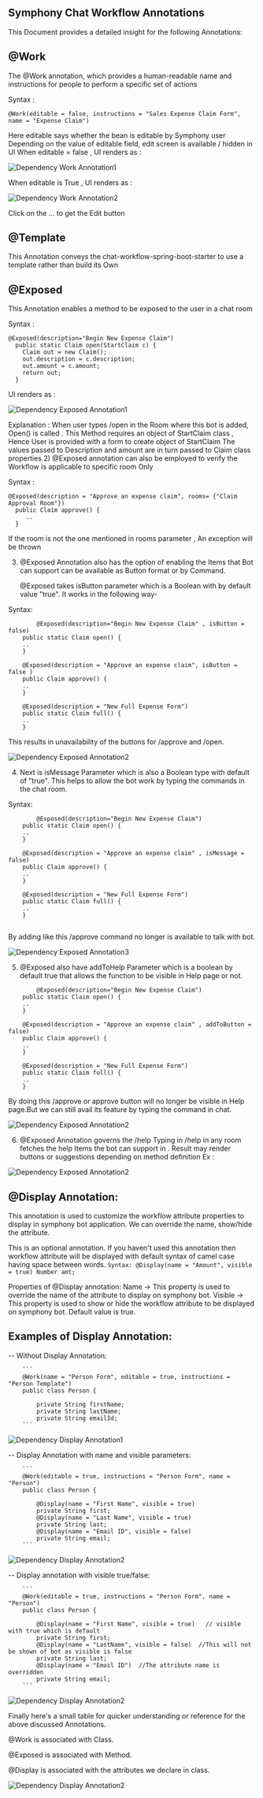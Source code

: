## Symphony Chat Workflow Annotations
This Document provides a detailed insight for the following Annotations: 

## @Work

The @Work annotation, which provides a human-readable name and instructions for people to perform a specific set of actions

Syntax :
   ```
   @Work(editable = false, instructions = "Sales Expense Claim Form", name = "Expense Claim")
   ```

Here editable says whether the bean is editable by Symphony user
Depending on the value of editable field, edit screen is available / hidden in UI
When editable = false , UI renders as : 

![Dependency Work Annotation1](images/Work-Annotation1.png)  

When editable is True , UI renders as : 

![Dependency Work Annotation2](images/Work-Annotation2.png) 
 
Click on the … to get the Edit button


## @Template

This Annotation conveys the chat-workflow-spring-boot-starter to use a template rather than build its 
Own


## @Exposed
This Annotation enables a method to be exposed to the user in a chat room

Syntax : 
```
@Exposed(description="Begin New Expense Claim")
  public static Claim open(StartClaim c) {
    Claim out = new Claim();
    out.description = c.description;
    out.amount = c.amount;
    return out;
  }
```
UI renders as : 

![Dependency Exposed Annotation1](images/Exposed-Annotation1.png)  

Explanation : 
When user types /open in the Room where this bot is added, Open() is called .
This Method requires an object of StartClaim class , Hence User is provided with a form to create object of StartClaim
The values passed to Description and amount are in turn passed to Claim class properties
2) @Exposed annotation can also be employed to verify the Workflow is applicable to specific room Only 

Syntax  :
```
@Exposed(description = "Approve an expense claim", rooms= {"Claim Approval Room"})
  public Claim approve() {
     ..
  }
```
If the room is not the one mentioned in rooms parameter , An exception will be thrown

3) @Exposed Annotation also has the option of enabling the Items that Bot can support can be available as Button format or by Command.

   @Exposed takes isButton parameter which is a Boolean with by default value "true". It works in the following way-

Syntax:
```
        @Exposed(description="Begin New Expense Claim" , isButton = false)
	public static Claim open() {
	..
	}

	@Exposed(description = "Approve an expense claim", isButton = false )
	public Claim approve() {
	..	
	}
	
	@Exposed(description = "New Full Expense Form") 
	public static Claim full() {
	..		
	}

```
This results in unavailability of the buttons for /approve and /open.

![Dependency Exposed Annotation2](images/Exposed-Annotation3.png)

4) Next is isMessage Parameter which is also a Boolean type with default of "true". This helps to allow the bot work by typing the commands in the chat room.

Syntax:
```
        @Exposed(description="Begin New Expense Claim")
	public static Claim open() {
	..
	}

	@Exposed(description = "Approve an expense claim" , isMessage = false)
	public Claim approve() {
	..	
	}
	
	@Exposed(description = "New Full Expense Form") 
	public static Claim full() {
	..		
	}
	
```
By adding like this /approve command no longer is available to talk with bot.

![Dependency Exposed Annotation3](images/Exposed-Annotation4.png)

5) @Exposed also have addToHelp Parameter which is a boolean by default true that allows the function to be visible in Help page or not.
```
        @Exposed(description="Begin New Expense Claim")
	public static Claim open() {
	..
	}

	@Exposed(description = "Approve an expense claim" , addToButton = false)
	public Claim approve() {
	..	
	}
	
	@Exposed(description = "New Full Expense Form") 
	public static Claim full() {
	..	
	}
```

By doing this /approve or approve button will no longer be visible in Help page.But we can still avail its feature by typing the command in chat.

![Dependency Exposed Annotation2](images/Exposed-Annotation5.png)

6) @Exposed Annotation governs the /help
   Typing in /help in any room fetches the help Items the bot can support in . Result may render buttons or suggestions depending on method definition  Ex :

![Dependency Exposed Annotation2](images/Exposed-Annotation2.png)


## @Display Annotation:
   This annotation is used to customize the workflow attribute properties to display in symphony bot application. We can override the name, show/hide the attribute.
    
   This is an optional annotation. If you haven't used this annotation then workflow attribute will be displayed with default syntax of camel case having space between words.
    ```
    Syntax:
    @Display(name = "Amount", visible = true)
    Number amt;
    ```
    
   Properties of @Display annotation:
    Name -> This property is used to override the name of the attribute to display on symphony bot. 
    Visible -> This property is used to show or hide the workflow attribute to be displayed on symphony bot. Default value is true.

## Examples of Display Annotation:
   --	Without Display Annotation:
   
        ```
        @Work(name = "Person Form", editable = true, instructions = "Person Template")
        public class Person {
        
            private String firstName;
            private String lastName;
            private String emailId;
        ```    

   ![Dependency Display Annotation1](images/Display-Annotation1.png) 


   --	Display Annotation with name and visible parameters:

        ```
        @Work(editable = true, instructions = "Person Form", name = "Person")
        public class Person {
        
            @Display(name = "First Name", visible = true)
            private String first;
            @Display(name = "Last Name", visible = true)
            private String last;
            @Display(name = "Email ID", visible = false)
            private String email;
        ```

   ![Dependency Display Annotation2](images/Display-Annotation2.png) 


   --	Display annotation with visible true/false:

        ```
        @Work(editable = true, instructions = "Person Form", name = "Person")
        public class Person {
        
            @Display(name = "First Name", visible = true)   // visible with true which is default
            private String first;
            @Display(name = "LastName", visible = false)  //This will not be shown of bot as visible is false
            private String last;
            @Display(name = "Email ID")  //The attribute name is overridden 
            private String email;
        ```

   ![Dependency Display Annotation2](images/Display-Annotation3.png) 

Finally here's a small table for quicker understanding or reference for the above discussed Annotations.

@Work is associated with Class.

@Exposed is associated with Method.

@Display is associated with the attributes we declare in class.

![Dependency Display Annotation2](images/QuickView.png)